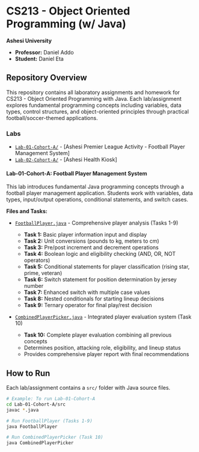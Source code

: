 # CS213 - Object Oriented Programming (w/ Java)
**Ashesi University**  
- **Professor:** Daniel Addo
- **Student:** Daniel Eta

## Repository Overview
This repository contains all laboratory assignments and homework for CS213 - Object Oriented Programming with Java. Each lab/assignment explores fundamental programming concepts including variables, data types, control structures, and object-oriented principles through practical football/soccer-themed applications.

### Labs
- [`Lab-01-Cohort-A/`](Lab-01-Cohort-A/) - [Ashesi Premier League Activity - Football Player Management System]
- [`Lab-02-Cohort-A/`](Lab-02-Cohort-A/) - [Ashesi Health Kiosk]

#### Lab-01-Cohort-A: Football Player Management System
This lab introduces fundamental Java programming concepts through a football player management application. Students work with variables, data types, input/output operations, conditional statements, and switch cases.

**Files and Tasks:**
- [`FootballPlayer.java`](Lab-01-Cohort-A/src/FootballPlayer.java) - Comprehensive player analysis (Tasks 1-9)
  - **Task 1:** Basic player information input and display
  - **Task 2:** Unit conversions (pounds to kg, meters to cm)
  - **Task 3:** Pre/post increment and decrement operations
  - **Task 4:** Boolean logic and eligibility checking (AND, OR, NOT operators)
  - **Task 5:** Conditional statements for player classification (rising star, prime, veteran)
  - **Task 6:** Switch statement for position determination by jersey number
  - **Task 7:** Enhanced switch with multiple case values
  - **Task 8:** Nested conditionals for starting lineup decisions
  - **Task 9:** Ternary operator for final play/rest decision

- [`CombinedPlayerPicker.java`](Lab-01-Cohort-A/src/CombinedPlayerPicker.java) - Integrated player evaluation system (Task 10)
  - **Task 10:** Complete player evaluation combining all previous concepts
  - Determines position, attacking role, eligibility, and lineup status
  - Provides comprehensive player report with final recommendations

## How to Run
Each lab/assignment contains a `src/` folder with Java source files.

```bash
# Example: To run Lab-01-Cohort-A
cd Lab-01-Cohort-A/src
javac *.java

# Run FootballPlayer (Tasks 1-9)
java FootballPlayer

# Run CombinedPlayerPicker (Task 10)
java CombinedPlayerPicker
```